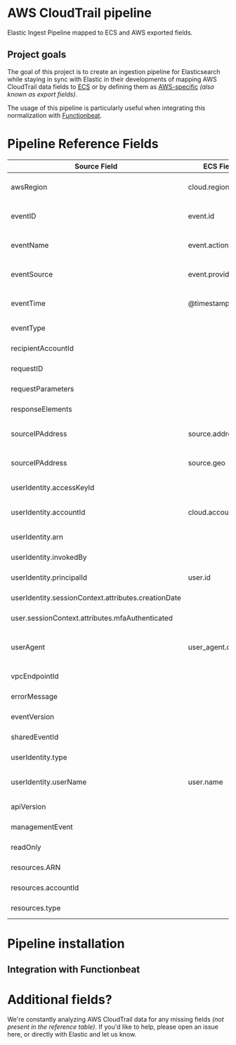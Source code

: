 # AWS CloudTrail pipeline
Elastic Ingest Pipeline mapped to ECS and AWS exported fields.

## Project goals
The goal of this project is to create an ingestion pipeline for Elasticsearch while staying in sync with Elastic in their developments of mapping AWS CloudTrail data fields to [ECS](https://www.elastic.co/guide/en/ecs/current/index.html) or by defining them as [AWS-specific](https://www.elastic.co/guide/en/beats/filebeat/master/exported-fields-aws.html) *(also known as export fields)*. 

The usage of this pipeline is particularly useful when integrating this normalization with [Functionbeat](https://www.elastic.co/beats/functionbeat).

# Pipeline Reference Fields

| Source Field                                        | ECS Field           | Exported Fields                                                       | Category                                                                                     |
|-----------------------------------------------------|---------------------|----------------------------------------------------------------|----------------------------------------------------------------------------------------------|
| awsRegion                                           | cloud.region        |                                                                | [ECS - Cloud Fields](https://www.elastic.co/guide/en/ecs/current/ecs-cloud.html)             |
| eventID                                             | event.id            |                                                                | [ECS - Event Fields](https://www.elastic.co/guide/en/ecs/current/ecs-event.html)             |
| eventName                                           | event.action        |                                                                | [ECS - Event Fields](https://www.elastic.co/guide/en/ecs/current/ecs-event.html)             |
| eventSource                                         | event.provider      |                                                                | [ECS - Event Fields](https://www.elastic.co/guide/en/ecs/current/ecs-event.html)             |
| eventTime                                           | @timestamp          |                                                                | [ECS - Base Fields](https://www.elastic.co/guide/en/ecs/current/ecs-base.html)               |
| eventType                                           |                     | aws.cloudtrail.event_type                                      | [AWS Fields](https://www.elastic.co/guide/en/beats/filebeat/master/exported-fields-aws.html) |
| recipientAccountId                                  |                     | aws.cloudtrail.recipient_account_id                            | [AWS Fields](https://www.elastic.co/guide/en/beats/filebeat/master/exported-fields-aws.html) |
| requestID                                           |                     | aws.cloudtrail.request_id                                      | [AWS Fields](https://www.elastic.co/guide/en/beats/filebeat/master/exported-fields-aws.html) |
| requestParameters                                   |                     | aws.cloudtrail.request_parameters                              | [AWS Fields](https://www.elastic.co/guide/en/beats/filebeat/master/exported-fields-aws.html) |
| responseElements                                    |                     | aws.cloudtrail.response_elements                               | [AWS Fields](https://www.elastic.co/guide/en/beats/filebeat/master/exported-fields-aws.html) |
| sourceIPAddress                                     | source.address      |                                                                | [ECS - Source Fields](https://www.elastic.co/guide/en/ecs/current/ecs-source.html)           |
| sourceIPAddress                                     | source.geo          |                                                                | [ECS - Geo Fields](https://www.elastic.co/guide/en/ecs/current/ecs-geo.html)                 |
| userIdentity.accessKeyId                            |                     | aws.cloudtrail.user_identity.access_key_id                     | [AWS Fields](https://www.elastic.co/guide/en/beats/filebeat/master/exported-fields-aws.html) |
| userIdentity.accountId                              | cloud.account.id    |                                                                | [ECS - Cloud Fields](https://www.elastic.co/guide/en/ecs/current/ecs-cloud.html)             |
| userIdentity.arn                                    |                     | aws.cloudtrail.user_identity.arn                               | [AWS Fields](https://www.elastic.co/guide/en/beats/filebeat/master/exported-fields-aws.html) |
| userIdentity.invokedBy                              |                     | aws.cloudtrail.user_identity.invoked_by                        | [AWS Fields](https://www.elastic.co/guide/en/beats/filebeat/master/exported-fields-aws.html) |
| userIdentity.principalId                            | user.id             |                                                                | [User Fields](https://www.elastic.co/guide/en/ecs/current/ecs-user.html)                     |
| userIdentity.sessionContext.attributes.creationDate |                     | aws.cloudtrail.user_identity.session_context.creation_date     | [AWS Fields](https://www.elastic.co/guide/en/beats/filebeat/master/exported-fields-aws.html) |
| user.sessionContext.attributes.mfaAuthenticated     |                     | aws.cloudtrail.user_identity.session_context.mfa_authenticated | [AWS Fields](https://www.elastic.co/guide/en/beats/filebeat/master/exported-fields-aws.html) |
| userAgent                                           | user_agent.original |                                                                | [ECS - User Agent Fields](https://www.elastic.co/guide/en/ecs/current/ecs-user_agent.html)   |
| vpcEndpointId                                       |                     | aws.cloudtrail.vpc_endpoint_id                                 | [AWS Fields](https://www.elastic.co/guide/en/beats/filebeat/master/exported-fields-aws.html) |
| errorMessage                                        |                     | aws.cloudtrail.error_message                                   | [AWS Fields](https://www.elastic.co/guide/en/beats/filebeat/master/exported-fields-aws.html) |
| eventVersion                                        |                     | aws.cloudtrail.event_version                                   | [AWS Fields](https://www.elastic.co/guide/en/beats/filebeat/master/exported-fields-aws.html) |
| sharedEventId                                       |                     | aws.cloudtrail.shared_event_id                                 | [AWS Fields](https://www.elastic.co/guide/en/beats/filebeat/master/exported-fields-aws.html) |
| userIdentity.type                                   |                     | aws.cloudtrail.user_identity.type                              | [AWS Fields](https://www.elastic.co/guide/en/beats/filebeat/master/exported-fields-aws.html) |
| userIdentity.userName                               | user.name           |                                                                | [ECS - User Fields](https://www.elastic.co/guide/en/ecs/current/ecs-user.html)               |
| apiVersion                                          |                     | aws.cloudtrail.api_version                                     | [AWS Fields](https://www.elastic.co/guide/en/beats/filebeat/master/exported-fields-aws.html) |
| managementEvent                                     |                     | aws.cloudtrail.management_event                                | [AWS Fields](https://www.elastic.co/guide/en/beats/filebeat/master/exported-fields-aws.html) |
| readOnly                                            |                     | aws.cloudtrail.read_only                                       | [AWS Fields](https://www.elastic.co/guide/en/beats/filebeat/master/exported-fields-aws.html) |
| resources.ARN                                       |                     | aws.cloudtrail.resources.arn                                   | [AWS Fields](https://www.elastic.co/guide/en/beats/filebeat/master/exported-fields-aws.html) |
| resources.accountId                                 |                     | aws.cloudtrail.resources.account_id                            | [AWS Fields](https://www.elastic.co/guide/en/beats/filebeat/master/exported-fields-aws.html) |
| resources.type                                      |                     | aws.cloudtrail.resources.type                                  | [AWS Fields](https://www.elastic.co/guide/en/beats/filebeat/master/exported-fields-aws.html) |

# Pipeline installation

## Integration with Functionbeat

# Additional fields?
We're constantly analyzing AWS CloudTrail data for any missing fields *(not present in the reference table)*. If you'd like to help, please open an issue here, or directly with Elastic and let us know. 
